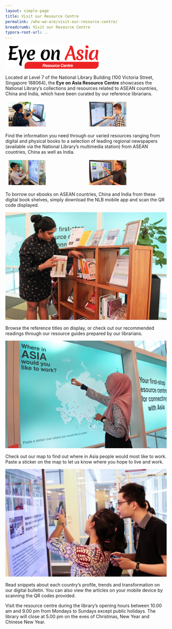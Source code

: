 ```yaml
---
layout: simple-page
title: Visit our Resource Centre
permalink: /who-we-are/visit-our-resource-centre/
breadcrumb: Visit our Resource Centre
typora-root-url: ..
---
```


<style>
.divTable{
	display: table;
	width: 100%;
}
.divTableRow {
	display: table-row;
}
.divTableHeading {
	display: table-header-group;
}
.divTableCell, .divTableHead {
	display: table-cell;
	padding: 3px 10px;
}
.divTableBody {
	display: table-row-group;
}
</style>

<img src="/images/EOA-Resource-Centre-logo-300x76.png" alt="Eye on Asia resource centre" style="width:300px;" />

Located at Level 7 of the National Library Building (100 Victoria Street, Singapore 188064), the **Eye on Asia Resource Centre** showcases the National Library’s collections and resources related to ASEAN countries, China and India, which have been curated by our reference librarians.

<div class="divTable">
	<div class="divTableBody">
		<div class="divTableRow">
			<div class="divTableCell"><img src="/images/EOA-Resource-Centre-pic1-300x200.jpg" alt="Eye on Asia resource centre" style="width:50%;" /></div>
			<div class="divTableCell"><img src="/images/EOA-Resource-Centre-pic2-300x200.jpg" alt="Eye on Asia resource centre" style="width:50%;" /></div>
		</div>
	</div>
</div>

Find the information you need through our varied resources ranging from digital and physical books to a selection of leading regional newspapers (available via the National Library’s multimedia station) from ASEAN countries, China as well as India.

<div class="divTable">
	<div class="divTableBody">
		<div class="divTableRow">
			<div class="divTableCell"><img src="/images/EOA-Resource-Centre-pic3-300x200.jpg" alt="Eye on Asia resource centre" style="width:50%;" /></div>
			<div class="divTableCell"><img src="/images/EOA-Resource-Centre-pic4-300x200.jpg" alt="Eye on Asia resource centre" style="width:50%;" /></div>
		</div>
	</div>
</div>

To borrow our ebooks on ASEAN countries, China and India from these digital book shelves, simply download the NLB mobile app and scan the QR code displayed.

![Eye on Asia Resource Centre](/images/EOA-Resource-Centre-pic5-1024x683.jpg)

Browse the reference titles on display, or check out our recommended readings through our resource guides prepared by our librarians.

![Eye on Asia Resource Centre](/images/EOA-Resource-Centre-pic6-1024x683.jpg)

Check out our map to find out where in Asia people would most like to work. Paste a sticker on the map to let us know where you hope to live and work.

![Eye on Asia Resource Centre](/images/EOA-Resource-Centre-pic7-1024x682.jpg)

Read snippets about each country’s profile, trends and transformation on our digital bulletin. You can also view the articles on your mobile device by scanning the QR codes provided.

Visit the resource centre during the library’s opening hours between 10.00 am and 9.00 pm from Mondays to Sundays except public holidays. The library will close at 5.00 pm on the eves of Christmas, New Year and Chinese New Year.